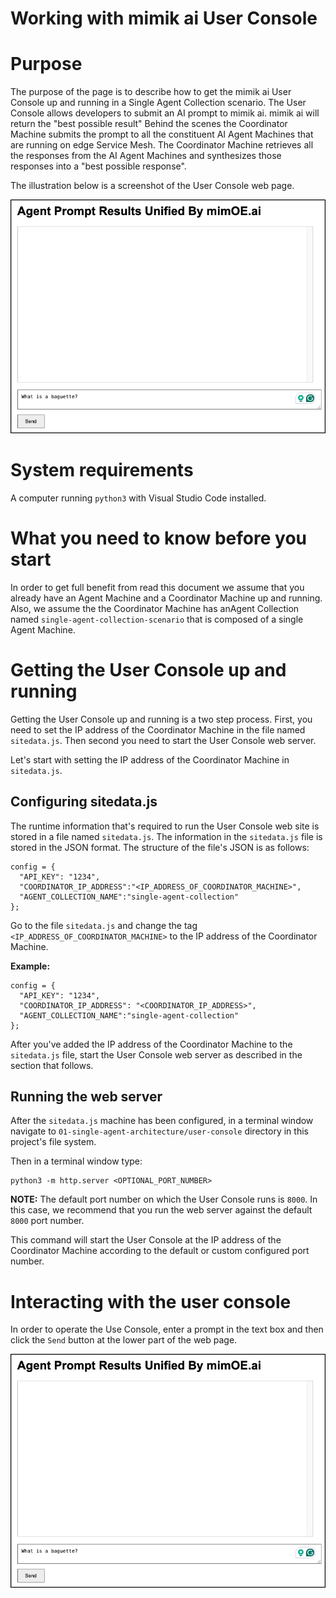 # Working with mimik ai User Console

# Purpose

The purpose of the page is to describe how to get the mimik ai User Console up and running in a Single Agent Collection scenario. The User Console allows developers to submit an AI prompt to mimik ai. mimik ai will return the "best possible result" Behind the scenes the Coordinator Machine submits the prompt to all the constituent AI Agent Machines that are running on edge Service Mesh. The Coordinator Machine retrieves all the responses from the AI Agent Machines and synthesizes those responses into a "best possible response".

The illustration below is a screenshot of the User Console web page.

![User Console](./images/user-console-02.png)

# System requirements

A computer running `python3` with Visual Studio Code installed.

# What you need to know before you start

In order to get full benefit from read this document we assume that you already have an Agent Machine and a Coordinator Machine up and running. Also, we assume the the Coordinator Machine has anAgent Collection named `single-agent-collection-scenario` that is composed of a single Agent Machine.

# Getting the User Console up and running

Getting the User Console up and running is a two step process. First, you need to set the IP address of the Coordinator Machine in the file named `sitedata.js`. Then second you need to start the User Console web server.

Let's start with setting the IP address of the Coordinator Machine in `sitedata.js`.

## Configuring sitedata.js

The runtime information that's required to run the User Console web site is stored in a file named `sitedata.js`. The information in the `sitedata.js` file is stored in the JSON format. The structure of the file's JSON is as follows:

```
config = {
  "API_KEY": "1234",
  "COORDINATOR_IP_ADDRESS":"<IP_ADDRESS_OF_COORDINATOR_MACHINE>",
  "AGENT_COLLECTION_NAME":"single-agent-collection"
};
```

Go to the file `sitedata.js` and change the tag `<IP_ADDRESS_OF_COORDINATOR_MACHINE>` to the IP address of the Coordinator Machine.

**Example:**

```
config = {
  "API_KEY": "1234",
  "COORDINATOR_IP_ADDRESS": "<COORDINATOR_IP_ADDRESS>",
  "AGENT_COLLECTION_NAME":"single-agent-collection"
};
```

After you've added the IP address of the Coordinator Machine to the `sitedata.js` file, start the User Console web server as described in the section that follows.


## Running the web server

After the `sitedata.js` machine has been configured, in a terminal window navigate to  `01-single-agent-architecture/user-console` directory in this project's file system.

Then in a terminal window type:

```
python3 -m http.server <OPTIONAL_PORT_NUMBER>
```

**NOTE:** The default port number on which the User Console runs is `8000`. In this case, we recommend that you run the web server against the default `8000` port number.

This command will start the User Console at the IP address of the Coordinator Machine according to the default or custom configured port number.

# Interacting with the user console

In order to operate the Use Console, enter a prompt in the text box and then click the `Send` button at the lower part of the web page. 

![Entering a prompt](./images/user-console-02.png)


